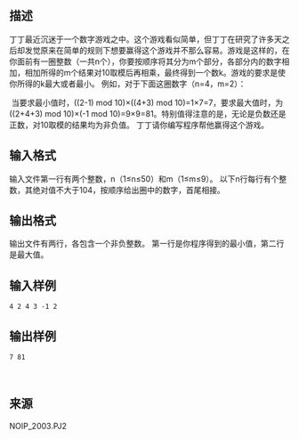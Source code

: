 ## 描述

<p> 丁丁最近沉迷于一个数字游戏之中。这个游戏看似简单，但丁丁在研究了许多天之后却发觉原来在简单的规则下想要赢得这个游戏并不那么容易。游戏是这样的，在你面前有一圈整数（一共n个），你要按顺序将其分为m个部分，各部分内的数字相加，相加所得的m个结果对10取模后再相乘，最终得到一个数k。游戏的要求是使你所得的k最大或者最小。 例如，对于下面这圈数字（n=4，m=2）： <img src="/JudgeOnline/upload/image/20170720/20170720163019_52680.png" alt="" /> </p> <p>  当要求最小值时，((2-1) mod 10)×((4+3) mod 10)=1×7=7，要求最大值时，为((2+4+3) mod 10)×(-1 mod 10)=9×9=81。特别值得注意的是，无论是负数还是正数，对10取模的结果均为非负值。 丁丁请你编写程序帮他赢得这个游戏。 </p>

## 输入格式

输入文件第一行有两个整数，n（1≤n≤50）和m（1≤m≤9）。 以下n行每行有个整数，其绝对值不大于104，按顺序给出圈中的数字，首尾相接。

## 输出格式

输出文件有两行，各包含一个非负整数。 第一行是你程序得到的最小值，第二行是最大值。

## 输入样例

```plaintext
4 2 4 3 -1 2
```

## 输出样例

```plaintext
7 81
```



 

## 来源

NOIP_2003.PJ2

